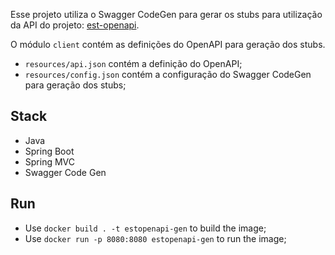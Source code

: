 Esse projeto utiliza o Swagger CodeGen para gerar os stubs para utilização da API do projeto: [est-openapi](https://github.com/vitorhm/est-openapi).

O módulo `client` contém as definições do OpenAPI para geração dos stubs.
- `resources/api.json` contém a definição do OpenAPI;
- `resources/config.json` contém a configuração do Swagger CodeGen para geração dos stubs;

##  Stack
- Java
- Spring Boot
- Spring MVC
- Swagger Code Gen

## Run
- Use `docker build . -t estopenapi-gen` to build the image;
- Use `docker run -p 8080:8080 estopenapi-gen` to run the image;